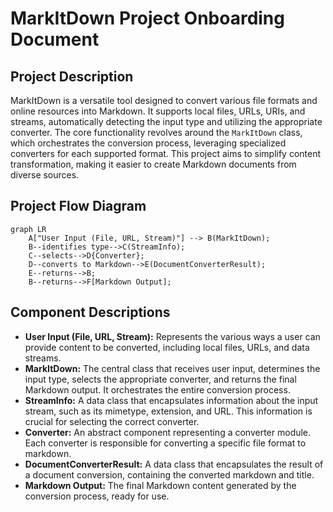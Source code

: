 # MarkItDown Project Onboarding Document

## Project Description

MarkItDown is a versatile tool designed to convert various file formats and online resources into Markdown. It supports local files, URLs, URIs, and streams, automatically detecting the input type and utilizing the appropriate converter. The core functionality revolves around the `MarkItDown` class, which orchestrates the conversion process, leveraging specialized converters for each supported format. This project aims to simplify content transformation, making it easier to create Markdown documents from diverse sources.

## Project Flow Diagram

```mermaid
graph LR
    A["User Input (File, URL, Stream)"] --> B(MarkItDown);
    B--identifies type-->C(StreamInfo);
    C--selects-->D{Converter};
    D--converts to Markdown-->E(DocumentConverterResult);
    E--returns-->B;
    B--returns-->F[Markdown Output];
```

## Component Descriptions

-   **User Input (File, URL, Stream):** Represents the various ways a user can provide content to be converted, including local files, URLs, and data streams.
-   **MarkItDown:** The central class that receives user input, determines the input type, selects the appropriate converter, and returns the final Markdown output. It orchestrates the entire conversion process.
-   **StreamInfo:** A data class that encapsulates information about the input stream, such as its mimetype, extension, and URL. This information is crucial for selecting the correct converter.
-   **Converter:** An abstract component representing a converter module. Each converter is responsible for converting a specific file format to markdown.
-   **DocumentConverterResult:** A data class that encapsulates the result of a document conversion, containing the converted markdown and title.
-   **Markdown Output:** The final Markdown content generated by the conversion process, ready for use.
```
